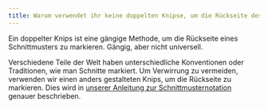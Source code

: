 ```yaml
---
title: Warum verwendet ihr keine doppelten Knipse, um die Rückseite des Schnittes zu markieren?
---
```


Ein doppelter Knips ist eine gängige Methode, um die Rückseite eines Schnittmusters zu markieren. Gängig, aber nicht universell.

Verschiedene Teile der Welt haben unterschiedliche Konventionen oder Traditionen, wie man Schnitte markiert. Um Verwirrung zu vermeiden, verwenden wir einen anders gestalteten Knips, um die Rückseite zu markieren. Dies wird in [unserer Anleitung zur Schnittmusternotation][1] genauer beschrieben.

[1]: /docs/various/notation/
